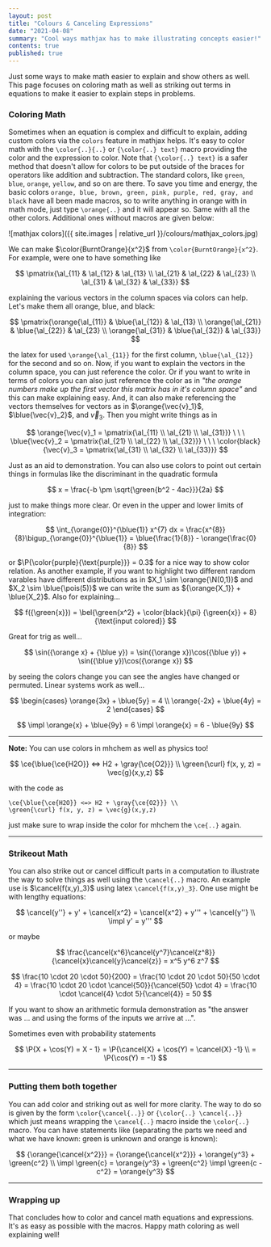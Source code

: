 ```yaml
---
layout: post
title: "Colours & Canceling Expressions"
date: "2021-04-08"
summary: "Cool ways mathjax has to make illustrating concepts easier!"
contents: true
published: true
---
```


Just some ways to make math easier to explain and show others as well. This page focuses on coloring math as well as striking out terms in equations to make it easier to explain steps in problems.


### Coloring Math

Sometimes when an equation is complex and difficult to explain, adding custom colors via the `colors` feature in mathjax helps. It's easy to color math with the `\color{..}{..}` or `{\color{..} text}` macro providing the color and the expression to color. Note that `{\color{..} text}` is a safer method that doesn't allow for colors to be put outside of the braces for operators like addition and subtraction. The standard colors, like `green`, `blue`, `orange`, `yellow`, and so on are there. To save you time and energy, the basic colors `orange, blue, brown, green, pink, purple, red, gray, and black` have all been made macros, so to write anything in orange with in math mode, just type `\orange{..}` and it will appear so. Same with all the other colors. Additional ones without macros are given below:

![mathjax colors]({{ site.images | relative_url }}/colours/mathjax_colors.jpg)


We can make $\color{BurntOrange}{x^2}$ from `\color{BurntOrange}{x^2}`. For example, were one to have something like

$$
\pmatrix{\al_{11} & \al_{12} & \al_{13} \\
          \al_{21} & \al_{22} & \al_{23} \\
          \al_{31} & \al_{32} & \al_{33}}
$$

explaining the various vectors in the column spaces via colors can help. Let's make them all orange, blue, and black:

$$
\pmatrix{\orange{\al_{11}} & \blue{\al_{12}} & \al_{13} \\
          \orange{\al_{21}} & \blue{\al_{22}} & \al_{23} \\
          \orange{\al_{31}} & \blue{\al_{32}} & \al_{33}}
$$

the latex for used `\orange{\al_{11}}` for the first column, `\blue{\al_{12}}` for the second and so on. Now, if you want to explain the vectors in the column space, you can just reference the color. Or if you want to write in terms of colors you can also just reference the color as in *"the orange numbers make up the first vector this matrix has in it's column space"* and this can make explaining easy. And, it can also make referencing the vectors themselves for vectors as in $\orange{\vec{v}_1}$, $\blue{\vec{v}_2}$, and $\vec{v}_3$. Then you might write things as in

$$
\orange{\vec{v}_1 = \pmatrix{\al_{11} \\ \al_{21} \\ \al_{31}}} \ \ \
\blue{\vec{v}_2 = \pmatrix{\al_{21} \\ \al_{22} \\ \al_{32}}} \ \ \
\color{black}{\vec{v}_3 = \pmatrix{\al_{31} \\ \al_{32} \\ \al_{33}}}
$$

Just as an aid to demonstration. You can also use colors to point out certain things in formulas like the discriminant in the quadratic formula

$$
x = \frac{-b \pm \sqrt{\green{b^2 - 4ac}}}{2a}
$$

just to make things more clear. Or even in the upper and lower limits of integration:

$$
\int_{\orange{0}}^{\blue{1}} x^{7} dx = \frac{x^{8}}{8}\bigup_{\orange{0}}^{\blue{1}} = \blue{\frac{1}{8}} - \orange{\frac{0}{8}}
$$

or $\P{\color{purple}{\text{purple}}} = 0.3$ for a nice way to show color relation. As another example, if you want to highlight two different random varables have different distributions as in $X_1 \sim \orange{\N(0,1)}$ and $X_2 \sim \blue{\pois(5)}$ we can write the sum as ${\orange{X_1}} + \blue{X_2}$. Also for explaining...

$$
f({\green{x}}) = \bel{\green{x^2} + \color{black}{\pi} {\green{x}} + 8}{\text{input colored}}
$$

Great for trig as well...

$$
\sin({\orange x} + {\blue y}) = \sin({\orange x})\cos({\blue y}) + \sin({\blue y})\cos({\orange x})
$$

by seeing the colors change you can see the angles have changed or permuted. Linear systems work as well...

$$
\begin{cases}
\orange{3x} + \blue{5y} = 4 \\
\orange{-2x} + \blue{4y} = 2
\end{cases}
$$

$$
\impl \orange{x} + \blue{9y} = 6 \impl \orange{x} = 6 - \blue{9y}
$$

---

**Note:** You can use colors in mhchem as well as physics too!

$$
\ce{\blue{\ce{H2O}} <=> H2 + \gray{\ce{O2}}} \\
\green{\curl} f(x, y, z) = \vec{g}(x,y,z)
$$

with the code as

```
\ce{\blue{\ce{H2O}} <=> H2 + \gray{\ce{O2}}} \\
\green{\curl} f(x, y, z) = \vec{g}(x,y,z)
```

just make sure to wrap inside the color for mhchem the `\ce{..}` again.

---

### Strikeout Math

You can also strike out or cancel difficult parts in a computation to illustrate the way to solve things as well using the `\cancel{..}` macro. An example use is $\cancel{f(x,y)_3}$ using latex `\cancel{f(x,y)_3}`. One use might be with lengthy equations:

$$
\cancel{y''} + y' + \cancel{x^2} = \cancel{x^2} + y''' + \cancel{y''} \\
 \impl y' = y'''
$$

or maybe

$$
\frac{\cancel{x^6}\cancel{y^7}\cancel{z^8}}{\cancel{x}\cancel{y}\cancel{z}} = x^5 y^6 z^7
$$

$$
\frac{10 \cdot 20 \cdot 50}{200} = \frac{10 \cdot 20 \cdot 50}{50 \cdot 4} = \frac{10 \cdot 20 \cdot \cancel{50}}{\cancel{50} \cdot 4} = \frac{10 \cdot \cancel{4} \cdot 5}{\cancel{4}} = 50
$$

If you want to show an arithmetic formula demonstration as "the answer was ... and using the forms of the inputs we arrive at ...".

Sometimes even with probability statements

$$
\P{X + \cos(Y) = X - 1} = \P{\cancel{X} + \cos(Y) = \cancel{X} -1} \\ = \P{\cos(Y) = -1}
$$

---

### Putting them both together

You can add color and striking out as well for more clarity. The way to do so is given by the form `\color{\cancel{..}}` or `{\color{..} \cancel{..}}` which just means wrapping the `\cancel{..}` macro inside the `\color{..}` macro. You can have statements like (separating the parts we need and what we have known: green is unknown and orange is known):

$$
{\orange{\cancel{x^2}}} = {\orange{\cancel{x^2}}} + \orange{y^3} + \green{c^2} \\
\impl \green{c} = \orange{y^3} + \green{c^2} \impl \green{c - c^2} = \orange{y^3}
$$


---

### Wrapping up

That concludes how to color and cancel math equations and expressions. It's as easy as possible with the macros. Happy math coloring as well explaining well!
